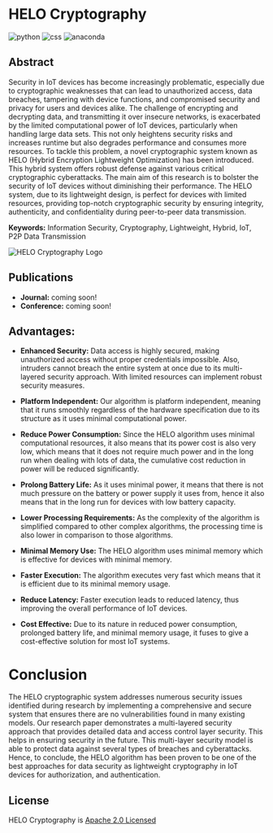 # HELO Cryptography

![python](https://img.shields.io/badge/Python-3.11.4-FDB515?style=for-the-badges&logo=Python) ![css](https://img.shields.io/badge/CSS-3.0.0-15d1fd?style=for-the-badges&logo=CSS) ![anaconda](https://img.shields.io/badge/Anaconda-2.4.3-00B27$?style=for-the-badges&logo=Anaconda)

## Abstract

Security in IoT devices has become increasingly problematic, especially due to cryptographic weaknesses that can lead to unauthorized access, data breaches, tampering with device functions, and compromised security and privacy for users and devices alike. The challenge of encrypting and decrypting data, and transmitting it over insecure networks, is exacerbated by the limited computational power of IoT devices, particularly when handling large data sets. This not only heightens security risks and increases runtime but also degrades performance and consumes more resources. To tackle this problem, a novel cryptographic system known as HELO (Hybrid Encryption Lightweight Optimization) has been introduced. This hybrid system offers robust defense against various critical cryptographic cyberattacks. The main aim of this research is to bolster the security of IoT devices without diminishing their performance. The HELO system, due to its lightweight design, is perfect for devices with limited resources, providing top-notch cryptographic security by ensuring integrity, authenticity, and confidentiality during peer-to-peer data transmission.

**Keywords:** Information Security, Cryptography, Lightweight, Hybrid, IoT, P2P Data Transmission

![HELO Cryptography Logo](https://github.com/hack4tahsin/HELO-Cryptography/assets/54511117/c981428d-436d-4bde-98a6-731e70fe903a)

## Publications

* **Journal:** coming soon!
* **Conference:** coming soon!

## Advantages:

* **Enhanced Security:** Data access is highly secured, making unauthorized access without proper credentials impossible. Also, intruders cannot breach the entire system at once due to its multi-layered security approach. With limited resources can implement robust security measures.

* **Platform Independent:** Our algorithm is platform independent, meaning that it runs smoothly regardless of the hardware specification due to its structure as it uses minimal computational power. 

* **Reduce Power Consumption:** Since the HELO algorithm uses minimal computational resources, it also means that its power cost is also very low, which means that it does not require much power and in the long run when dealing with lots of data, the cumulative cost reduction in power will be reduced significantly. 

* **Prolong Battery Life:** As it uses minimal power, it means that there is not much pressure on the battery or power supply it uses from, hence it also means that in the long run for devices with low battery capacity.

* **Lower Processing Requirements:** As the complexity of the algorithm is simplified compared to other complex algorithms, the processing time is also lower in comparison to those algorithms. 

* **Minimal Memory Use:** The HELO algorithm uses minimal memory which is effective for devices with minimal memory.

* **Faster Execution:** The algorithm executes very fast which means that it is efficient due to its minimal memory usage.

* **Reduce Latency:** Faster execution leads to reduced latency, thus improving the overall performance of IoT devices.

* **Cost Effective:** Due to its nature in reduced power consumption, prolonged battery life, and minimal memory usage, it fuses to give a cost-effective solution for most IoT systems.

# Conclusion

The HELO cryptographic system addresses numerous security issues identified during research by implementing a comprehensive and secure system that ensures there are no vulnerabilities found in many existing models. Our research paper demonstrates a multi-layered security approach that provides detailed data and access control layer security. This helps in ensuring security in the future. This multi-layer security model is able to protect data against several types of breaches and cyberattacks. Hence, to conclude, the HELO algorithm has been proven to be one of the best approaches for data security as lightweight cryptography in IoT devices for authorization, and authentication.

## License

HELO Cryptography is [Apache 2.0 Licensed](LICENSE)

